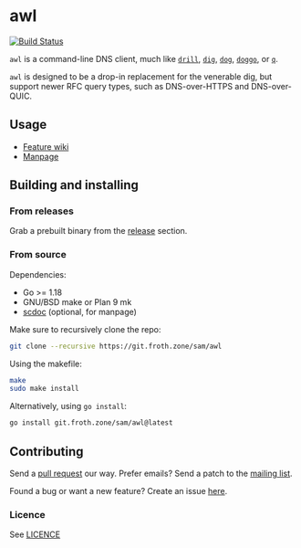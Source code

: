 # awl

[![Build Status](https://ci.git.froth.zone/api/badges/sam/awl/status.svg)](https://ci.git.froth.zone/sam/awl)

`awl` is a command-line DNS client, much like
[`drill`](https://github.com/NLnetLabs/ldns),
[`dig`](https://bind9.readthedocs.io/en/v9_18_3/manpages.html#dig-dns-lookup-utility),
[`dog`](https://github.com/ogham/dog),
[`doggo`](https://github.com/mr-karan/doggo), or
[`q`](https://github.com/natesales/q).

`awl` is designed to be a drop-in replacement for the venerable dig, but support
newer RFC query types, such as DNS-over-HTTPS and DNS-over-QUIC.

## Usage

- [Feature wiki](https://git.froth.zone/sam/awl/wiki/Supported)
- [Manpage](https://git.froth.zone/sam/awl/wiki/awl.1)


## Building and installing

### From releases

Grab a prebuilt binary from the
[release](https://git.froth.zone/sam/awl/releases) section.

### From source

Dependencies:

- Go >= 1.18
- GNU/BSD make or Plan 9 mk
- [scdoc](https://git.sr.ht/~sircmpwn/scdoc) (optional, for manpage)

Make sure to recursively clone the repo:

```sh
git clone --recursive https://git.froth.zone/sam/awl
```

Using the makefile:

```sh
make
sudo make install
```

Alternatively, using `go install`:

```sh
go install git.froth.zone/sam/awl@latest
```

## Contributing

Send a [pull request](https://git.froth.zone/sam/awl/pulls) our way. Prefer
emails? Send a patch to the
[mailing list](https://lists.sr.ht/~sammefishe/awl-dev).

Found a bug or want a new feature? Create an issue
[here](https://git.froth.zone/sam/awl/issues).

### Licence

See [LICENCE](./LICENCE)
